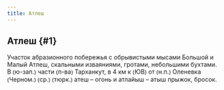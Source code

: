 ```yaml
---
title: Атлеш
---
```

## Атлеш {#1}

Участок абразионного побережья с обрывистыми мысами Большой и Малый Атлеш, скальными изваяниями, гротами, небольшими бухтами. В ⦅ю-зап.⦆ части ⦅п-ва⦆ Тарханкут, в 4 км к ⦅ЮВ⦆ от ⦅н.п.⦆ Оленевка ⦅Черном.⦆ ⦅ср.⦆ ⦅тюрк.⦆ атеш – огонь и атлайыш – атыш прыжок, бросок.
